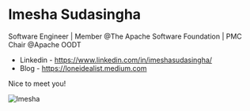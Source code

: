 
# Imesha Sudasingha

Software Engineer | Member @The Apache Software Foundation | PMC Chair @Apache OODT

- Linkedin - https://www.linkedin.com/in/imeshasudasingha/
- Blog - https://loneidealist.medium.com

Nice to meet you!

<p align="left"> <img src="https://komarev.com/ghpvc/?username=IMS94&label=Profile%20views&color=0e75b6&style=flat" alt="Imesha" /> </p>

<!--
![Profile](https://cr-ss-service.azurewebsites.net/api/ScreenShot?widget=summary&username=ims94)
-->

<!--
![Github stats](https://github-readme-stats.vercel.app/api?username=IMS94&theme=default&show_icons=true&count_private=true)
[![Top Langs](https://github-readme-stats.vercel.app/api/top-langs/?username=IMS94&langs_count=10&layout=compact&hide=html,blade)](https://github.com/anuraghazra/github-readme-stats)
-->

<!--
**IMS94/IMS94** is a ✨ _special_ ✨ repository because its `README.md` (this file) appears on your GitHub profile.

Here are some ideas to get you started:

- 🔭 I’m currently working on ...
- 🌱 I’m currently learning ...
- 👯 I’m looking to collaborate on ...
- 🤔 I’m looking for help with ...
- 💬 Ask me about ...
- 📫 How to reach me: ...
- 😄 Pronouns: ...
- ⚡ Fun fact: ...
-->

